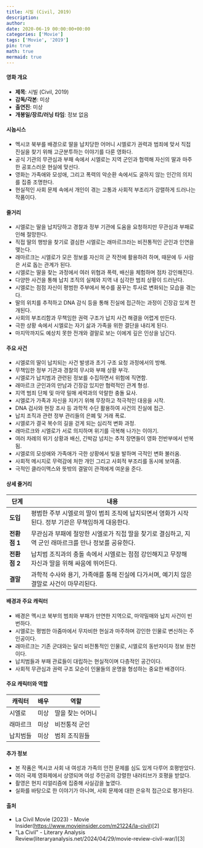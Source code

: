 ```yaml
---
title: 시빌 (Civil, 2019)
description: 
author: 
date: 2020-06-19 00:00:00+00:00
categories: ['Movie']
tags: ['Movie', '2019']
pin: true
math: true
mermaid: true
---
```

#### 영화 개요

- **제목**: 시빌 (Civil, 2019)  
- **감독/각본**: 미상  
- **출연진**: 미상  
- **개봉일/장르/러닝 타임**: 정보 없음  

#### 시놉시스

- 멕시코 북부를 배경으로 딸을 납치당한 어머니 시엘로가 권력과 범죄에 맞서 직접 진실을 찾기 위해 고군분투하는 이야기를 다룬 영화다.  
- 공식 기관의 무관심과 부패 속에서 시엘로는 지역 군인과 협력해 자신의 딸과 마주한 공포스러운 현실에 맞선다.  
- 영화는 가족애와 모성애, 그리고 폭력의 악순환 속에서도 굴하지 않는 인간의 의지를 집중 조명한다.  
- 현실적인 사회 문제 속에서 개인이 겪는 고통과 사회적 부조리가 강렬하게 드러나는 작품이다.  

#### 줄거리

- 시엘로는 딸을 납치당하고 경찰과 정부 기관에 도움을 요청하지만 무관심과 부패로 인해 절망한다.  
- 직접 딸의 행방을 찾기로 결심한 시엘로는 래마르크라는 비전통적인 군인과 인연을 맺는다.  
- 래마르크는 시엘로가 모은 정보를 자신의 군 작전에 활용하려 하며, 때문에 두 사람은 서로 돕는 관계가 된다.  
- 시엘로는 딸을 찾는 과정에서 여러 위협과 폭력, 배신을 체험하며 점차 강인해진다.  
- 다양한 사건을 통해 납치 조직의 실체와 지역 내 심각한 범죄 상황이 드러난다.  
- 시엘로는 점점 자신이 평범한 주부에서 복수를 꿈꾸는 투사로 변화되는 모습을 겪는다.  
- 딸의 위치를 추적하고 DNA 감식 등을 통해 진실에 접근하는 과정이 긴장감 있게 전개된다.  
- 사회의 부조리함과 무책임한 권력 구조가 납치 사건 해결을 어렵게 만든다.  
- 극한 상황 속에서 시엘로는 자기 삶과 가족을 위한 결단을 내리게 된다.  
- 마지막까지도 예상치 못한 전개와 결말로 보는 이에게 깊은 인상을 남긴다.  

#### 주요 사건

- 시엘로의 딸이 납치되는 사건 발생과 초기 구조 요청 과정에서의 방해.  
- 무책임한 정부 기관과 경찰의 무시와 부패 상황 부각.  
- 시엘로가 납치범과 관련된 정보를 수집하면서 위험에 직면함.  
- 래마르크 군인과의 만남과 긴장감 있지만 협력적인 관계 형성.  
- 지역 범죄 단체 및 마약 밀매 세력과의 악랄한 충돌 묘사.  
- 시엘로가 가족과 자신을 지키기 위해 무장하고 적극적인 대응을 시작.  
- DNA 검사와 현장 조사 등 과학적 수단 활용하여 사건의 진실에 접근.  
- 납치 조직과 관련 정부 관리들의 은폐 및 거래 폭로.  
- 시엘로가 결국 복수의 길을 걷게 되는 심리적 변화 과정.  
- 래마르크와 시엘로가 서로 의지하며 위기를 극복해 나가는 이야기.  
- 여러 차례의 위기 상황과 배신, 긴박감 넘치는 추적 장면들이 영화 전반부에서 반복됨.  
- 시엘로의 모성애와 가족애가 극한 상황에서 빛을 발하며 극적인 변화 불러옴.  
- 사회적 메시지로 무력감에 처한 개인 그리고 사회적 부조리를 동시에 보여줌.  
- 극적인 클라이맥스와 뜻밖의 결말이 관객에게 여운을 준다.  

#### 상세 줄거리

| **단계**    | **내용**                                                                                         |
|-------------|--------------------------------------------------------------------------------------------------|
| **도입**   | 평범한 주부 시엘로의 딸이 범죄 조직에 납치되면서 영화가 시작된다. 정부 기관은 무책임하게 대응한다.            |
| **전환점 1** | 무관심과 부패에 절망한 시엘로가 직접 딸을 찾기로 결심하고, 지역 군인 래마르크를 만나 정보를 공유한다.            |
| **전환점 2** | 납치범 조직과의 충돌 속에서 시엘로는 점점 강인해지고 무장해 자신과 딸을 위해 싸움에 뛰어든다.                     |
| **결말**   | 과학적 수사와 용기, 가족애를 통해 진실에 다가서며, 예기치 않은 결말로 사건이 마무리된다.                          |

#### 배경과 주요 캐릭터

- 배경은 멕시코 북부의 범죄와 부패가 만연한 지역으로, 마약밀매와 납치 사건이 빈번하다.  
- 시엘로는 평범한 아줌마에서 무자비한 현실과 마주하며 강인한 인물로 변신하는 주인공이다.  
- 래마르크는 기존 군대와는 달리 비전통적인 인물로, 시엘로의 동반자이자 정보 원천이다.  
- 납치범들과 부패 관료들이 대립하는 현실적이며 다층적인 공간이다.  
- 사회적 무관심과 권력 구조 모순이 인물들의 운명을 형성하는 중요한 배경이다.  

#### 주요 캐릭터와 역할

| **캐릭터** | **배우** | **역할**        |
|------------|----------|-----------------|
| 시엘로     | 미상     | 딸을 찾는 어머니  |
| 래마르크   | 미상     | 비전통적 군인    |
| 납치범들    | 미상     | 범죄 조직원들    |

#### 추가 정보

- 본 작품은 멕시코 사회 내 여성과 가족의 안전 문제를 심도 있게 다루어 호평받았다.  
- 여러 국제 영화제에서 상영되며 여성 주인공의 강렬한 내러티브가 호평을 받았다.  
- 촬영은 현지 리얼리즘에 집중해 사실감을 높였다.  
- 실화를 바탕으로 한 이야기가 아니며, 사회 문제에 대한 은유적 접근으로 평가된다.  

#### 출처

- La Civil Movie (2023) - Movie Insider(https://www.movieinsider.com/m21224/la-civil)[2]  
- "La Civil" - Literary Analysis Review(literaryanalysis.net/2024/04/29/movie-review-civil-war/)[3]

